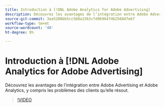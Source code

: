 ```yaml
---
title: Introduction à [!DNL Adobe Analytics for Adobe Advertising]
description: Découvrez les avantages de l’intégration entre Adobe Advertising et Adobe Analytics, y compris les problèmes des clients qu’elle résout.
source-git-commit: 3ea5208bb5cc560a1563cfd9b9647462560d7e67
workflow-type: tm+mt
source-wordcount: '40'
ht-degree: 0%

---
```


# Introduction à [!DNL Adobe Analytics for Adobe Advertising]

Découvrez les avantages de l’intégration entre Adobe Advertising et Adobe Analytics, y compris les problèmes des clients qu’elle résout.

>[!VIDEO](https://video.tv.adobe.com/v/33491)
